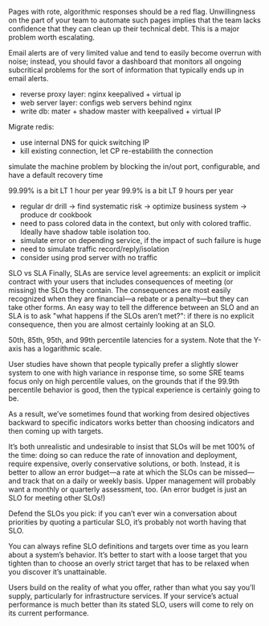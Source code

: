 Pages with rote, algorithmic responses should be a red flag. Unwillingness on the part of your team to automate such pages implies that the team lacks confidence that they can clean up their technical debt. This is a major problem worth escalating.

Email alerts are of very limited value and tend to easily become overrun with noise; instead, you should favor a dashboard that monitors all ongoing subcritical problems for the sort of information that typically ends up in email alerts.
* reverse proxy layer: nginx keepalived + virtual ip
* web server layer: configs web servers behind nginx
* write db: mater + shadow master with keepalived + virtual IP

Migrate redis:
* use internal DNS for quick switching IP
* kill existing connection, let CP re-estabilith the connection

simulate the machine problem by blocking the in/out port, configurable, and have a default recovery time

99.99% is a bit LT 1 hour per year
99.9% is a bit LT 9 hours per year

* regular dr drill -> find systematic risk -> optimize business system -> produce dr cookbook
* need to pass colored data in the context, but only with colored traffic. Ideally have shadow table isolation too.
* simulate error on depending service, if the impact of such failure is huge
* need to simulate traffic record/reply/isolation
* consider using prod server with no traffic

SLO vs SLA
Finally, SLAs are service level agreements: an explicit or implicit contract with your users that includes consequences of meeting (or missing) the SLOs they contain. The consequences are most easily recognized when they are financial—a rebate or a penalty—but they can take other forms. An easy way to tell the difference between an SLO and an SLA is to ask "what happens if the SLOs aren’t met?": if there is no explicit consequence, then you are almost certainly looking at an SLO.

50th, 85th, 95th, and 99th percentile latencies for a system. Note that the Y-axis has a logarithmic scale.

User studies have shown that people typically prefer a slightly slower system to one with high variance in response time, so some SRE teams focus only on high percentile values, on the grounds that if the 99.9th percentile behavior is good, then the typical experience is certainly going to be.

As a result, we’ve sometimes found that working from desired objectives backward to specific indicators works better than choosing indicators and then coming up with targets.

It’s both unrealistic and undesirable to insist that SLOs will be met 100% of the time: doing so can reduce the rate of innovation and deployment, require expensive, overly conservative solutions, or both. Instead, it is better to allow an error budget—a rate at which the SLOs can be missed—and track that on a daily or weekly basis. Upper management will probably want a monthly or quarterly assessment, too. (An error budget is just an SLO for meeting other SLOs!)

Defend the SLOs you pick: if you can’t ever win a conversation about priorities by quoting a particular SLO, it’s probably not worth having that SLO.

You can always refine SLO definitions and targets over time as you learn about a system’s behavior. It’s better to start with a loose target that you tighten than to choose an overly strict target that has to be relaxed when you discover it’s unattainable.

Users build on the reality of what you offer, rather than what you say you’ll supply, particularly for infrastructure services. If your service’s actual performance is much better than its stated SLO, users will come to rely on its current performance.
